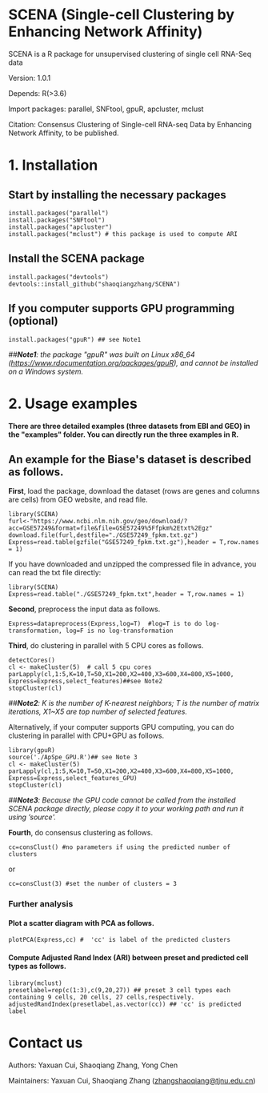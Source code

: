 # SCENA (Single-cell Clustering by Enhancing Network Affinity)

SCENA is a R package for unsupervised clustering of single cell RNA-Seq data

Version: 1.0.1

Depends: R(>3.6)

Import packages: parallel, SNFtool, gpuR, apcluster, mclust

Citation: Consensus Clustering of Single-cell RNA-seq Data by Enhancing Network Affinity, to be published. 

# 1. Installation
##  Start by installing the necessary packages  
```
install.packages("parallel")
install.packages("SNFtool")
install.packages("apcluster")
install.packages("mclust") # this package is used to compute ARI
```
## Install the SCENA package
```
install.packages("devtools")
devtools::install_github("shaoqiangzhang/SCENA")
```
## If you computer supports GPU programming (optional)
```
install.packages("gpuR") ## see Note1 
```
*##__Note1__: the package "gpuR" was built on Linux x86_64 (https://www.rdocumentation.org/packages/gpuR), and cannot be installed on a Windows system.*

# 2. Usage examples
**There are three detailed examples (three datasets from EBI and GEO) in the "examples" folder. You can directly run the three examples in R.**
## An example for the Biase's dataset is described as follows.

**First**, load the package, download the dataset (rows are genes and columns are cells) from GEO website, and read file.

```
library(SCENA)
furl<-"https://www.ncbi.nlm.nih.gov/geo/download/?acc=GSE57249&format=file&file=GSE57249%5Ffpkm%2Etxt%2Egz"
download.file(furl,destfile="./GSE57249_fpkm.txt.gz")
Express=read.table(gzfile("GSE57249_fpkm.txt.gz"),header = T,row.names = 1)
```
If you have downloaded and unzipped the compressed file in advance, you can read the txt file directly: 
```
library(SCENA)
Express=read.table("./GSE57249_fpkm.txt",header = T,row.names = 1)
```
**Second**, preprocess the input data as follows.
```
Express=datapreprocess(Express,log=T)  #log=T is to do log-transformation, log=F is no log-transformation
```
**Third**, do clustering in parallel with 5 CPU cores as follows. 

```
detectCores()
cl <- makeCluster(5)  # call 5 cpu cores
parLapply(cl,1:5,K=10,T=50,X1=200,X2=400,X3=600,X4=800,X5=1000, Express=Express,select_features)##see Note2
stopCluster(cl)
```

*##__Note2__: K is the number of K-nearest neighbors; T is the number of matrix iterations, X1~X5 are top number of selected features.*

Alternatively, if your computer supports GPU computing, you can do clustering in parallel with CPU+GPU as follows.

```
library(gpuR)
source('./ApSpe_GPU.R')## see Note 3
cl <- makeCluster(5)
parLapply(cl,1:5,K=10,T=50,X1=200,X2=400,X3=600,X4=800,X5=1000, Express=Express,select_features_GPU)
stopCluster(cl)
```
*##__Note3__: Because the GPU code cannot be called from the installed SCENA package directly, please copy it to your working path and run it using ’source'.*

**Fourth**, do consensus clustering as follows. 
```
cc=consClust() #no parameters if using the predicted number of clusters
```
or
```
cc=consClust(3) #set the number of clusters = 3
```
### Further analysis
#### Plot a scatter diagram with PCA as follows.
```
plotPCA(Express,cc) #  'cc' is label of the predicted clusters
```
#### Compute Adjusted Rand Index (ARI) between preset and predicted cell types as follows.
```
library(mclust)
presetlabel=rep(c(1:3),c(9,20,27)) ## preset 3 cell types each containing 9 cells, 20 cells, 27 cells,respectively.
adjustedRandIndex(presetlabel,as.vector(cc)) ## 'cc' is predicted label
```


# Contact us
Authors: Yaxuan Cui, Shaoqiang Zhang, Yong Chen

Maintainers: Yaxuan Cui, Shaoqiang Zhang (zhangshaoqiang@tjnu.edu.cn)

